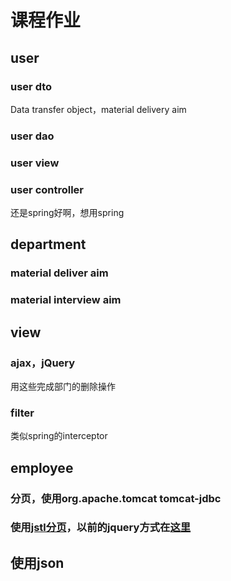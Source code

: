 # 课程作业
## user
### user dto
Data transfer object，material delivery aim
### user dao
### user view

### user controller
还是spring好啊，想用spring
## department
### material deliver aim
### material interview aim
## view
### ajax，jQuery
用这些完成部门的删除操作
### filter
类似spring的interceptor
## employee
### 分页，使用org.apache.tomcat tomcat-jdbc
### 使用[jstl分页](https://github.com/790013438/employee_management/tree/%E6%8D%A2%E7%A7%8D%E6%96%B9%E5%BC%8F%E5%88%86%E9%A1%B5)，以前的jquery方式在[这里](https://github.com/790013438/employee_management/tree/ab2d283691679bb642031fc3a05966d672d6a92d)
## 使用json
